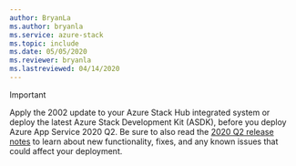 ```yaml
---
author: BryanLa
ms.author: bryanla
ms.service: azure-stack
ms.topic: include
ms.date: 05/05/2020
ms.reviewer: bryanla
ms.lastreviewed: 04/14/2020
---
```

<!-- TODO - update AzS Hub build number, App Service RP version number, corresponding App Service release notes text/link -->
> [!IMPORTANT]
> Apply the 2002 update to your Azure Stack Hub integrated system or deploy the latest Azure Stack Development Kit (ASDK), before you deploy Azure App Service 2020 Q2. Be sure to also read the [2020 Q2 release notes](../operator/app-service-release-notes-2020-Q2.md) to learn about new functionality, fixes, and any known issues that could affect your deployment.